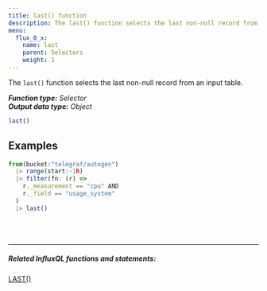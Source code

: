 ```yaml
---
title: last() function
description: The last() function selects the last non-null record from an input table.
menu:
  flux_0_x:
    name: last
    parent: Selectors
    weight: 1
---
```


The `last()` function selects the last non-null record from an input table.

_**Function type:** Selector_  
_**Output data type:** Object_

```js
last()
```

## Examples
```js
from(bucket:"telegraf/autogen")
  |> range(start:-1h)
  |> filter(fn: (r) =>
    r._measurement == "cpu" AND
    r._field == "usage_system"
  )
  |> last()
```

<hr style="margin-top:4rem"/>

##### Related InfluxQL functions and statements:
[LAST()](/influxdb/latest/query_language/functions/#last)  
